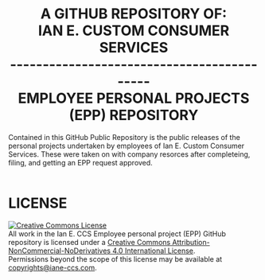 # <CENTER> A GITHUB REPOSITORY OF: <BR /> IAN E. CUSTOM CONSUMER SERVICES <BR /> ------------------------------------------- <BR /> EMPLOYEE PERSONAL PROJECTS (EPP) REPOSITORY </CENTER>
Contained in this GitHub Public Repository is the public releases of the personal projects undertaken by employees of Ian E. Custom Consumer Services. These were taken on with company resorces after completeing, filing, and getting an EPP request approved. <BR /><BR />
# LICENSE
<a rel="license" href="http://creativecommons.org/licenses/by-nc-nd/4.0/"><img alt="Creative Commons License" style="border-width:0" src="https://i.creativecommons.org/l/by-nc-nd/4.0/88x31.png" /></a><br /><span xmlns:dct="http://purl.org/dc/terms/" property="dct:title">All work in the  Ian E. CCS Employee personal project (EPP) GitHub repository</span> is licensed under a <a rel="license" href="http://creativecommons.org/licenses/by-nc-nd/4.0/">Creative Commons Attribution-NonCommercial-NoDerivatives 4.0 International License</a>.<br />Permissions beyond the scope of this license may be available at <a xmlns:cc="http://creativecommons.org/ns#" href="copyrights@iane-ccs.com" rel="cc:morePermissions">copyrights@iane-ccs.com</a>.
